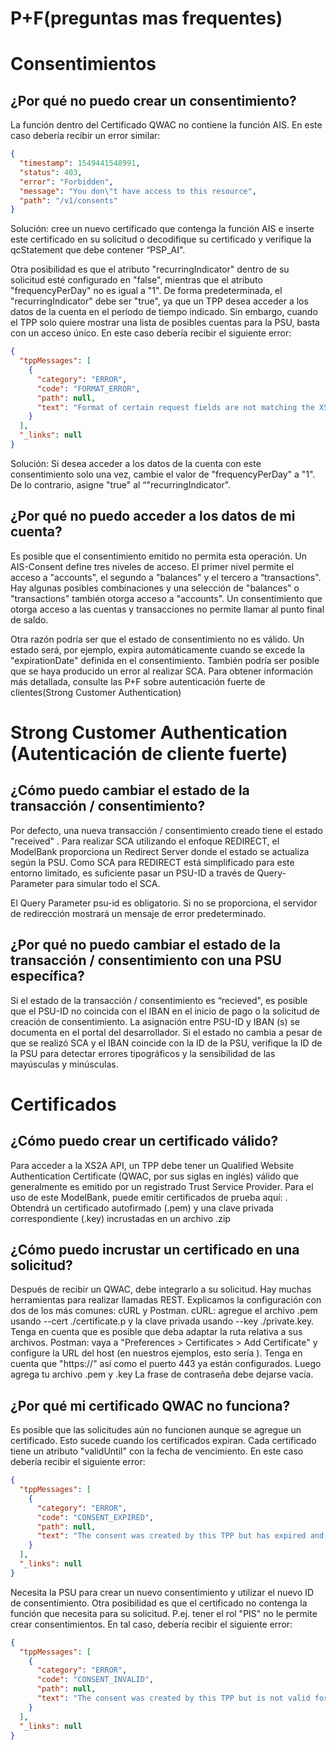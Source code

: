 <div class="centeredText">

# P+F(preguntas mas frequentes)

</div>

<div class="divider">
</div>

# Consentimientos

## ¿Por qué no puedo crear un consentimiento?

La función dentro del Certificado QWAC no contiene la función AIS. En este caso debería recibir un error similar:

```json
{
  "timestamp": 1549441548991,
  "status": 403,
  "error": "Forbidden",
  "message": "You don\"t have access to this resource",
  "path": "/v1/consents"
}
```

Solución: cree un nuevo certificado que contenga la función AIS e inserte este certificado en su solicitud o decodifique su certificado y verifique la qcStatement que debe contener “PSP_AI".

Otra posibilidad es que el atributo "recurringIndicator" dentro de su solicitud esté configurado en "false", mientras que el atributo "frequencyPerDay" no es igual a "1". De forma predeterminada, el "recurringIndicator" debe ser "true", ya que un TPP desea acceder a los datos de la cuenta en el período de tiempo indicado. Sin embargo, cuando el TPP solo quiere mostrar una lista de posibles cuentas para la PSU, basta con un acceso único. En este caso debería recibir el siguiente error:

```json
{
  "tppMessages": [
    {
      "category": "ERROR",
      "code": "FORMAT_ERROR",
      "path": null,
      "text": "Format of certain request fields are not matching the XS2A requirements."
    }
  ],
  "_links": null
}
```

Solución: Si desea acceder a los datos de la cuenta con este consentimiento solo una vez, cambie el valor de "frequencyPerDay" a "1". De lo contrario, asigne "true" al “"recurringIndicator".

## ¿Por qué no puedo acceder a los datos de mi cuenta?

Es posible que el consentimiento emitido no permita esta operación. Un AIS-Consent define tres niveles de acceso. El primer nivel permite el acceso a "accounts", el segundo a "balances" y el tercero a “transactions". Hay algunas posibles combinaciones y una selección de "balances" o "transactions" también otorga acceso a "accounts". Un consentimiento que otorga acceso a las cuentas y transacciones no permite llamar al punto final de saldo.

Otra razón podría ser que el estado de consentimiento no es válido. Un estado será, por ejemplo, expira automáticamente cuando se excede la "expirationDate" definida en el consentimiento. También podría ser posible que se haya producido un error al realizar SCA. Para obtener información más detallada, consulte las P+F sobre autenticación fuerte de clientes(Strong Customer Authentication)

<div class="divider">
</div>

# Strong Customer Authentication (Autenticación de cliente fuerte)

## ¿Cómo puedo cambiar el estado de la transacción / consentimiento?

Por defecto, una nueva transacción / consentimiento creado tiene el estado "received" . Para realizar SCA utilizando el enfoque REDIRECT, el ModelBank proporciona un Redirect Server donde el estado se actualiza según la PSU. Como SCA para REDIRECT está simplificado para este entorno limitado, es suficiente pasar un PSU-ID a través de Query-Parameter para simular todo el SCA.

El Query Parameter psu-id es obligatorio. Si no se proporciona, el servidor de redirección mostrará un mensaje de error predeterminado.

## ¿Por qué no puedo cambiar el estado de la transacción / consentimiento con una PSU específica?

Si el estado de la transacción / consentimiento es “recieved", es posible que el PSU-ID no coincida con el IBAN en el inicio de pago o la solicitud de creación de consentimiento. La asignación entre PSU-ID y IBAN (s) se documenta en el portal del desarrollador. Si el estado no cambia a pesar de que se realizó SCA y el IBAN coincide con la ID de la PSU, verifique la ID de la PSU para detectar errores tipográficos y la sensibilidad de las mayúsculas y minúsculas.

<div class="divider">
</div>

# Certificados

## ¿Cómo puedo crear un certificado válido?

Para acceder a la XS2A API, un TPP debe tener un Qualified Website Authentication Certificate (QWAC, por sus siglas en inglés) válido que generalmente es emitido por un registrado Trust Service Provider. Para el uso de este ModelBank, puede emitir certificados de prueba aquí: . Obtendrá un certificado autofirmado (.pem) y una clave privada correspondiente (.key) incrustadas en un archivo .zip

## ¿Cómo puedo incrustar un certificado en una solicitud?

Después de recibir un QWAC, debe integrarlo a su solicitud. Hay muchas herramientas para realizar llamadas REST. Explicamos la configuración con dos de los más comunes: cURL y Postman. cURL: agregue el archivo .pem usando --cert ./certificate.p y la clave privada usando --key ./private.key. Tenga en cuenta que es posible que deba adaptar la ruta relativa a sus archivos. Postman: vaya a "Preferences > Certificates > Add Certificate" y configure la URL del host (en nuestros ejemplos, esto sería ). Tenga en cuenta que "https://" así como el puerto 443 ya están configurados. Luego agrega tu archivo .pem y .key La frase de contraseña debe dejarse vacía.

## ¿Por qué mi certificado QWAC no funciona?

Es posible que las solicitudes aún no funcionen aunque se agregue un certificado. Esto sucede cuando los certificados expiran. Cada certificado tiene un atributo "validUntil" con la fecha de vencimiento. En este caso debería recibir el siguiente error:

```json
{
  "tppMessages": [
    {
      "category": "ERROR",
      "code": "CONSENT_EXPIRED",
      "path": null,
      "text": "The consent was created by this TPP but has expired and needs to be renewed"
    }
  ],
  "_links": null
}
```

Necesita la PSU para crear un nuevo consentimiento y utilizar el nuevo ID de consentimiento. Otra posibilidad es que el certificado no contenga la función que necesita para su solicitud. P.ej. tener el rol "PIS" no le permite crear consentimientos. En tal caso, debería recibir el siguiente error:

```json
{
  "tppMessages": [
    {
      "category": "ERROR",
      "code": "CONSENT_INVALID",
      "path": null,
      "text": "The consent was created by this TPP but is not valid for the addressed service/resource"
    }
  ],
  "_links": null
}
```
